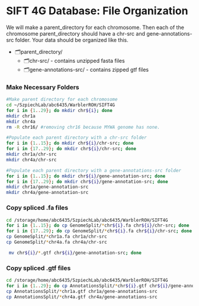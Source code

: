 # SIFT 4G Database: File Organization 
We will make a parent_directory for each chromosome. Then each of the chromosome parent_directory should have a chr-src and gene-annotations-src folder. Your data should be organized like this. 
- 🗂parent_directory/
	- 🗂chr-src/
			-  contains unzipped fasta files
	- 🗂gene-annotations-src/
			- contains zipped gtf files
### Make Necessary Folders
```bash
#Make parent directory for each chromosome
cd ~/SzpiechLab/abc6435/WarblerROH/SIFT4G
for i in {1..29}; do mkdir chr${i}; done 
mkdir chr1a
mkdir chr4a
rm -R chr16/ #removing chr16 because MYWA genome has none. 

#Populate each parent directory with a chr-src folder
for i in {1..15}; do mkdir chr${i}/chr-src; done
for i in {17..29}; do mkdir chr${i}/chr-src; done
mkdir chr1a/chr-src
mkdir chr4a/chr-src

#Populate each parent directory with a gene-annotations-src folder
for i in {1..15}; do mkdir chr${i}/gene-annotation-src; done
for i in {17..29}; do mkdir chr${i}/gene-annotation-src; done
mkdir chr1a/gene-annotation-src
mkdir chr4a/gene-annotation-src
```


### Copy  spliced .fa files
```bash
cd /storage/home/abc6435/SzpiechLab/abc6435/WarblerROH/SIFT4G
for i in {1..15}; do cp GenomeSplit/*chr${i}.fa chr${i}/chr-src; done
for i in {17..29}; do cp GenomeSplit/*chr${i}.fa chr${i}/chr-src; done
cp GenomeSplit/*chr1a.fa chr1a/chr-src
cp GenomeSplit/*chr4a.fa chr4a/chr-src

 mv chr${i}/*.gtf chr${i}/gene-annotation-src; done
```
### Copy spliced .gtf files  
```bash
cd /storage/home/abc6435/SzpiechLab/abc6435/WarblerROH/SIFT4G
for i in {1..29}; do cp AnnotationsSplit/*chr${i}.gtf chr${i}/gene-annotations-src; done
cp AnnotationsSplit/*chr1a.gtf chr1a/gene-annotations-src
cp AnnotationsSplit/*chr4a.gtf chr4a/gene-annotations-src
```
